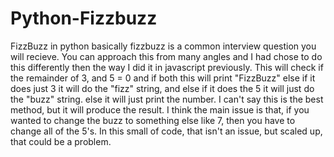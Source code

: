 # Python-Fizzbuzz
FizzBuzz in python
basically fizzbuzz is a common interview question you will recieve. 
You can approach this from many angles
and I had chose to do this differently then the way I did it in javascript previously. 
This will check if the remainder of 3, and 5 = 0 
and if both this will print "FizzBuzz"
else if it does just 3 it will do the "fizz" string,
and else if it does the 5 it will just do the "buzz" string. 
else it will just print the number. 
I can't say this is the best method, 
but it will produce the result. 
I think the main issue is that, if you wanted to change the buzz to something else like 7,
then you have to change all of the 5's.
In this small of code, that isn't an issue, but scaled up, that could be a problem. 
